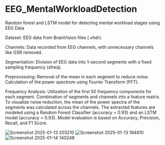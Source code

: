 # EEG_MentalWorkloadDetection
Random forest and LSTM model for detecting mental workload stages using EEG Data

Dataset: EEG data from BrainVision files (.vhdr).

Channels: Data recorded from EEG channels, with unnecessary channels like GSR removed.

Segmentation: Division of EEG data into 1-second segments with a fixed sampling frequency (sfreq).

Preprocessing:
Removal of the mean in each segment to reduce noise.
Calculation of the power spectrum using Fourier Transform (FFT).

Frequency Analysis:
Utilization of the first 50 frequency components for each segment.
Combination of segments and channels into a feature matrix.
To visualize noise reduction, the mean of the power spectra of the segments was calculated across the channels.
The extracted features are modeled using a Random Forest Classifier (accuracy = 0.93) and an LSTM model (accuracy = 0.93).
Model evaluation is based on Accuracy, Precision, Recall, and F1 Score.

![Screenshot 2025-01-13 203210](https://github.com/user-attachments/assets/a867d43c-1d40-46f8-8b4e-69d0cdd3d592)
![Screenshot 2025-01-13 194810](https://github.com/user-attachments/assets/75a56690-b290-4224-b09b-7c70de9c61d5)
![Screenshot 2025-01-14 140248](https://github.com/user-attachments/assets/68f862e2-041a-42db-a5c4-ca9b547f6791)
